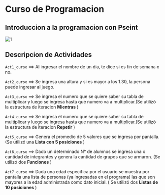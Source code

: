 # Curso de Programacion
## Introduccion a la programacion con Pseint
![1](https://generacionbreak.files.wordpress.com/2014/07/cropped-timthumsssb.png)

## Descripcion de Actividades
`Act1_curso` ==> Al ingresar el nombre de un dia, te dice si es fin de semana o no.

`Act2_curso` ==> Se ingresa una altura y si es mayor a los 1.30, la persona puede ingresar al juego.

`Act3_curso` ==> Se ingresa el numero que se quiere saber su tabla de multiplicar y luego se ingresa hasta que numero va a multiplicar.(Se utilizó la estructura de iteracion **Mientras** )

`Act4_curso` ==> Se ingresa el numero que se quiere saber su tabla de multiplicar y luego se ingresa hasta que numero va a multiplicar.(Se utilizó la estructura de iteracion **Repetir** )

`Act5_curso` ==> Genera el promedio de 5 valores que se ingresa por pantalla. (Se utilizó una **Lista con 5 posiciones** )

`Act6_curso` ==> Dado un determinado N° de alumnos se ingresa una x cantidad de integrantes y genera la cantidad de grupos que se armaron. (Se utilizó dos **Funciones** ) 

`Act7_curso` ==> Dada una edad especifica por el usuario se muestra por pantalla una lista de personas (ya ingresadas en el programa) las que son mayores a la edad administrada como dato inicial. ( Se utilizó dos **Listas de 10 posiciones** )
